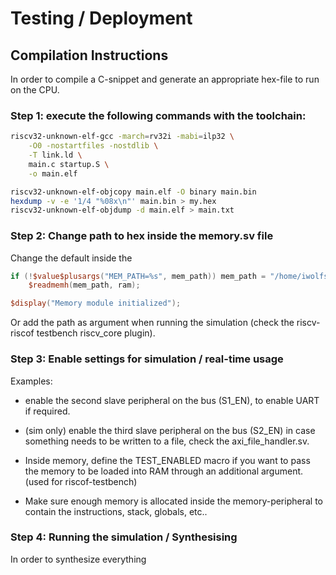 # Testing / Deployment
## Compilation Instructions
In order to compile a C-snippet and generate an appropriate hex-file to run on the CPU.

### Step 1: execute the following commands with the toolchain:

```bash
riscv32-unknown-elf-gcc -march=rv32i -mabi=ilp32 \
    -O0 -nostartfiles -nostdlib \
    -T link.ld \
    main.c startup.S \
    -o main.elf

riscv32-unknown-elf-objcopy main.elf -O binary main.bin
hexdump -v -e '1/4 "%08x\n"' main.bin > my.hex
riscv32-unknown-elf-objdump -d main.elf > main.txt
```

### Step 2: Change path to hex inside the memory.sv file
Change the default inside the 
```verilog
if (!$value$plusargs("MEM_PATH=%s", mem_path)) mem_path = "/home/iwolfs/Work/Projects/fpga_project/risc5/riscv-riscof/riscv_core/tests/add-01.S/dut/my.hex";
	$readmemh(mem_path, ram);

$display("Memory module initialized");
```

Or add the path as argument when running the simulation (check the riscv-riscof testbench riscv_core plugin).

### Step 3: Enable settings for simulation / real-time usage
Examples:
- enable the second slave peripheral on the bus (S1_EN), to enable UART if required.

- (sim only) enable the third slave peripheral on the bus (S2_EN) in case something needs to be written to a file, check the axi_file_handler.sv.

- Inside memory, define the TEST_ENABLED macro if you want to pass the memory to be loaded into RAM through an additional argument. (used for riscof-testbench)

- Make sure enough memory is allocated inside the memory-peripheral to contain the instructions, stack, globals, etc..

### Step 4: Running the simulation / Synthesising

In order to synthesize everything